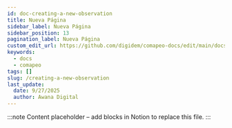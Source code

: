 ```yaml
---
id: doc-creating-a-new-observation
title: Nueva Página
sidebar_label: Nueva Página
sidebar_position: 13
pagination_label: Nueva Página
custom_edit_url: https://github.com/digidem/comapeo-docs/edit/main/docs/installing--uninstalling-comapeo/creating-a-new-observation.md
keywords:
  - docs
  - comapeo
tags: []
slug: /creating-a-new-observation
last_update:
  date: 9/27/2025
  author: Awana Digital
---
```


<!-- Placeholder content generated automatically because the Notion page is missing a Website Block. -->

:::note
Content placeholder – add blocks in Notion to replace this file.
:::
